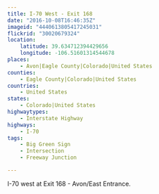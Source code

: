 ```yaml
---
title: I-70 West - Exit 168
date: "2016-10-08T16:46:35Z"
imageid: "4440613805417245031"
flickrid: "30020679324"
location:
    latitude: 39.634712394429656
    longitude: -106.51601314544678
places:
    - Avon|Eagle County|Colorado|United States
counties:
    - Eagle County|Colorado|United States
countries:
    - United States
states:
    - Colorado|United States
highwaytypes:
    - Interstate Highway
highways:
    - I-70
tags:
    - Big Green Sign
    - Intersection
    - Freeway Junction

---
```

I-70 west at Exit 168 - Avon/East Entrance.